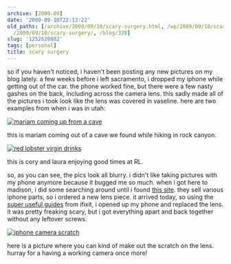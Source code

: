 ```yaml
---
archive: [2009-09]
date: '2009-09-10T22:13:22'
old_paths: [/archive/2009/09/10/scary-surgery.html, /wp/2009/09/10/scary-surgery/,
  /2009/09/10/scary-surgery/, /blog/328]
slug: '1252620802'
tags: [personal]
title: scary surgery
---
```


so if you haven't noticed, i haven't been posting any new pictures on my
blog lately. a few weeks before i left sacramento, i dropped my iphone
while getting out of the car. the phone worked fine, but there were a few
nasty gashes on the back, including across the camera lens. this sadly
made all of the pictures i took look like the lens was covered in
vaseline. here are two examples from when i was in utah:

[![mariam coming up from a cave][1]][2]

this is mariam coming out of a cave we found while hiking in rock canyon.

[![red lobster virgin drinks][3]][4]

this is cory and laura enjoying good times at RL.

so, as you can see, the pics look all blurry. i didn't like taking
pictures with my phone anymore because it bugged me so much. when i got
here to madison, i did some searching around until i found [this site][5].
they sell various iphone parts, so i ordered a new lens piece. it arrived
today, so using the [super useful guides][6] from ifixit, i opened up my
phone and replaced the lens. it was pretty freaking scary, but i got
everything apart and back together without any leftover screws.

[![iphone camera scratch][7]][8]

here is a picture where you can kind of make out the scratch on the lens.
hurray for a having a working camera once more!

[1]: http://farm3.static.flickr.com/2459/3908114276_fc246a2b27.jpg
[2]: http://www.flickr.com/photos/28471535@N02/3908114276 (View 'mariam coming up from a cave' on Flickr.com)
[3]: http://farm4.static.flickr.com/3454/3907336451_5ed599f83d.jpg
[4]: http://www.flickr.com/photos/28471535@N02/3907336451 (View 'red lobster virgin drinks' on Flickr.com)
[5]: http://chinaontrade.com/
[6]: http://www.ifixit.com/Guide/Repair/iPhone-3G-Rear-Panel/583/1
[7]: http://farm3.static.flickr.com/2624/3907326451_12e85ace86.jpg
[8]: http://www.flickr.com/photos/28471535@N02/3907326451 (View 'iphone camera scratch' on Flickr.com)

